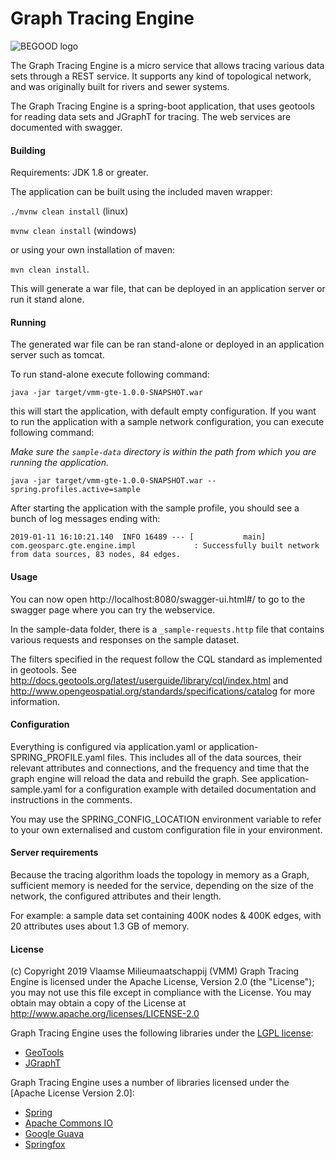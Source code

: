# Graph Tracing Engine                                                                        
![BEGOOD logo](BEGOOD_logo.png)

The Graph Tracing Engine is a micro service that allows tracing various data sets through a REST service. 
It supports any kind of topological network, and was originally built for rivers and sewer systems. 

The Graph Tracing Engine is a spring-boot application, that uses geotools for reading data sets and JGraphT for 
tracing. The web services are documented with swagger.

#### Building

Requirements: JDK 1.8 or greater.

The application can be built using the included maven wrapper:

`./mvnw clean install` (linux)

`mvnw clean install` (windows)

or using your own installation of maven:

`mvn clean install`.

This will generate a war file, that can be deployed in an application server or run it stand alone. 

#### Running

The generated war file can be ran stand-alone or deployed in an application server such as tomcat.

To run stand-alone execute following command:

`java -jar target/vmm-gte-1.0.0-SNAPSHOT.war`

this will start the application, with default empty configuration. If you want to run the application with 
a sample network configuration, you can execute following command:

*Make sure the `sample-data` directory is within the path from which you are running the application.*

`java -jar target/vmm-gte-1.0.0-SNAPSHOT.war --spring.profiles.active=sample`

After starting the application with the sample profile, you should see a bunch of log messages ending with:

`2019-01-11 16:10:21.140  INFO 16489 --- [           main] com.geosparc.gte.engine.impl             : Successfully built network from data sources, 83 nodes, 84 edges.`

#### Usage

You can now open http://localhost:8080/swagger-ui.html#/ to go to the swagger page where you can try the webservice.

In the sample-data folder, there is a `_sample-requests.http` file that contains various requests and responses on the sample dataset.

The filters specified in the request follow the CQL standard as implemented in geotools. 
See http://docs.geotools.org/latest/userguide/library/cql/index.html
and http://www.opengeospatial.org/standards/specifications/catalog
for more information.

#### Configuration

Everything is configured via application.yaml or application-SPRING_PROFILE.yaml files. This includes all of the data sources,
their relevant attributes and connections, and the frequency and time that the graph engine will reload the data and rebuild the graph.
See application-sample.yaml for a configuration example with detailed documentation and instructions in the comments.

You may use the SPRING_CONFIG_LOCATION environment variable to refer to your own externalised and custom configuration file in your environment.

#### Server requirements

Because the tracing algorithm loads the topology in memory as a Graph, sufficient memory is needed for the service, 
depending on the size of the network, the configured attributes and their length.

For example: a sample data set containing 400K nodes & 400K edges, with 20 attributes uses about 1.3 GB of memory.


#### License

(c) Copyright 2019 Vlaamse Milieumaatschappij (VMM)
Graph Tracing Engine is licensed under the Apache License, Version 2.0 (the "License"); you may not use this file except in compliance with the License. 
You may obtain may obtain a copy of the License at http://www.apache.org/licenses/LICENSE-2.0

Graph Tracing Engine uses the following libraries under the [LGPL license](LGPL.md):
- [GeoTools](http://geotools.org/)
- [JGraphT](https://jgrapht.org/)

Graph Tracing Engine uses a number of libraries licensed under the [Apache License Version 2.0]: 
- [Spring](http://www.springsource.org/)
- [Apache Commons IO](http://jakarta.apache.org/commons/)
- [Google Guava](https://github.com/google/guava)
- [Springfox](https://swagger.io/)

